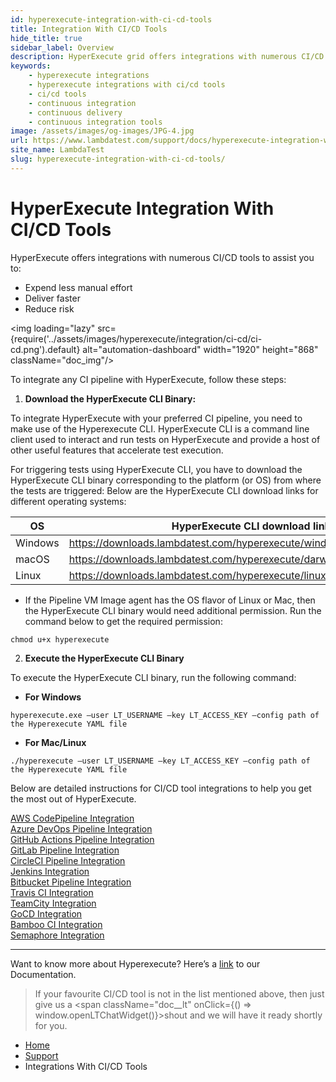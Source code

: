 ```yaml
---
id: hyperexecute-integration-with-ci-cd-tools
title: Integration With CI/CD Tools
hide_title: true
sidebar_label: Overview 
description: HyperExecute grid offers integrations with numerous CI/CD tools to help you fast-track your robust delivery pipeline for pacing up your go-to-market launch. 
keywords:
    - hyperexecute integrations
    - hyperexecute integrations with ci/cd tools
    - ci/cd tools
    - continuous integration
    - continuous delivery
    - continuous integration tools
image: /assets/images/og-images/JPG-4.jpg
url: https://www.lambdatest.com/support/docs/hyperexecute-integration-with-ci-cd-tools/
site_name: LambdaTest
slug: hyperexecute-integration-with-ci-cd-tools/
---
```


<script type="application/ld+json"
      dangerouslySetInnerHTML={{ __html: JSON.stringify({
       "@context": "https://schema.org",
        "@type": "BreadcrumbList",
        "itemListElement": [{
          "@type": "ListItem",
          "position": 1,
          "name": "Home",
          "item": "https://www.lambdatest.com"
        },{
          "@type": "ListItem",
          "position": 2,
          "name": "Support",
          "item": "https://www.lambdatest.com/support/docs/"
        },{
          "@type": "ListItem",
          "position": 3,
          "name": "Integration With CI/CD Tools",
          "item": "https://www.lambdatest.com/support/docs/hyperexecute-integration-with-ci-cd-tools/"
        }]
      })
    }}
></script>

# HyperExecute Integration With CI/CD Tools
HyperExecute offers integrations with numerous CI/CD tools to assist you to:
- Expend less manual effort
- Deliver faster
- Reduce risk

<img loading="lazy" src={require('../assets/images/hyperexecute/integration/ci-cd/ci-cd.png').default} alt="automation-dashboard"  width="1920" height="868" className="doc_img"/>

To integrate any CI pipeline with HyperExecute, follow these steps:

1. **Download the HyperExecute CLI Binary:**

To integrate HyperExecute with your preferred CI pipeline, you need to make use of the Hyperexecute CLI. HyperExecute CLI is a command line client used to interact and run tests on HyperExecute and provide a host of other useful features that accelerate test execution.

For triggering tests using HyperExecute CLI, you have to download the HyperExecute CLI binary corresponding to the platform (or OS) from where the tests are triggered: Below are the HyperExecute CLI download links for different operating systems:

| OS | HyperExecute CLI download link |
| ---------| --------------------------- |
| Windows | https://downloads.lambdatest.com/hyperexecute/windows/hyperexecute.exe |
| macOS | https://downloads.lambdatest.com/hyperexecute/darwin/hyperexecute |
| Linux | https://downloads.lambdatest.com/hyperexecute/linux/hyperexecute |

- If the Pipeline VM Image agent has the OS flavor of Linux or Mac, then the HyperExecute CLI binary would need additional permission. Run the command below to get the required permission: 

```
chmod u+x hyperexecute
```

2. **Execute the HyperExecute CLI Binary**

To execute the HyperExecute CLI binary, run the following command:

- **For Windows**
```
hyperexecute.exe –user LT_USERNAME –key LT_ACCESS_KEY –config path of the Hyperexecute YAML file 
```

- **For Mac/Linux**

```
./hyperexecute –user LT_USERNAME –key LT_ACCESS_KEY –config path of the Hyperexecute YAML file 
```

Below are detailed instructions for CI/CD tool integrations to help you get the most out of HyperExecute.

<div className="download_btn mb-10">
<a href="https://www.lambdatest.com/support/docs/aws-codepipeline-with-hyperexecute/">AWS CodePipeline Integration</a>
</div>

<div className="download_btn mb-10">
<a href="https://www.lambdatest.com/support/docs/azure-with-hyperexecute/">Azure DevOps Pipeline Integration</a>
</div>

<div className="download_btn mb-10">
<a href="https://www.lambdatest.com/support/docs/github-actions-with-hyperexecute/">GitHub Actions Pipeline Integration</a>
</div>

<div className="download_btn mb-10">
<a href="https://www.lambdatest.com/support/docs/gitlab-integration-with-hyperexecute/">GitLab Pipeline Integration</a>
</div>

<div className="download_btn mb-10">
<a href="https://www.lambdatest.com/support/docs/circle-ci-with-hyperexecute/">CircleCI Pipeline Integration</a>
</div>

<div className="download_btn mb-10">
<a href="https://www.lambdatest.com/support/docs/jenkins-with-hyperexecute/">Jenkins Integration</a>
</div>

<div className="download_btn mb-10">
<a href="https://www.lambdatest.com/support/docs/bitbucket-pipeline-with-hyperexecute/">Bitbucket Pipeline Integration</a>
</div>

<div className="download_btn mb-10">
<a href="https://www.lambdatest.com/support/docs/travis-ci-with-hyperexecute/">Travis CI Integration</a>
</div>

<div className="download_btn mb-10">
<a href="https://www.lambdatest.com/support/docs/teamcity-with-hyperexecute/">TeamCity Integration</a>
</div>

<div className="download_btn mb-10">
<a href="https://www.lambdatest.com/support/docs/gocd-integration-with-hyperexecute/">GoCD Integration</a>
</div>

<div className="download_btn mb-10">
<a href="https://www.lambdatest.com/support/docs/bamboo-integration-with-hyperexecute/">Bamboo CI Integration</a>
</div>

<div className="download_btn mb-10">
<a href="https://www.lambdatest.com/support/docs/semaphore-integration-with-hyperexecute/">Semaphore Integration</a>
</div>

***

Want to know more about Hyperexecute? Here’s a [link](https://www.lambdatest.com/support/docs/getting-started-with-hyperexecute/) to our Documentation.

>If your favourite CI/CD tool is not in the list mentioned above, then just give us a <span className="doc__lt" onClick={() => window.openLTChatWidget()}>shout</span> and we will have it ready shortly for you.

<nav aria-label="breadcrumbs">
  <ul className="breadcrumbs">
    <li className="breadcrumbs__item">
      <a className="breadcrumbs__link" target="_self" href="https://www.lambdatest.com">
        Home
      </a>
    </li>
    <li className="breadcrumbs__item">
      <a className="breadcrumbs__link" target="_self" href="https://www.lambdatest.com/support/docs/">
        Support
      </a>
    </li>
    <li className="breadcrumbs__item breadcrumbs__item--active">
      <span className="breadcrumbs__link">
       Integrations With CI/CD Tools
      </span>
    </li>
  </ul>
</nav>